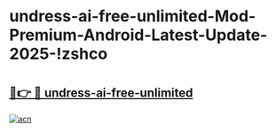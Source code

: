 # undress-ai-free-unlimited-Mod-Premium-Android-Latest-Update-2025-!zshco

# <h2><a href="https://i7hd2a.esa.edu.pl?title=undress-ai-free-unlimited&ref=zshco">🔗👉 🔴 undress-ai-free-unlimited</a></h2>

[![acn](https://github.com/user-attachments/assets/0f9c940e-d8b0-45ae-aac7-cd30a18b3e1c)](https://i7hd2a.esa.edu.pl?title=undress-ai-free-unlimited&ref=zshco)

